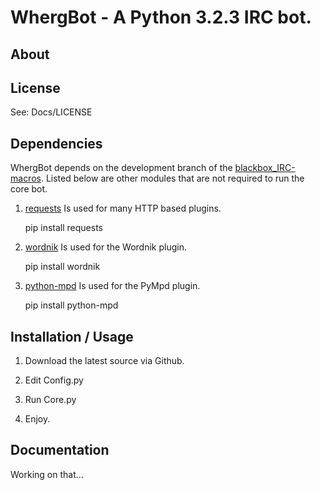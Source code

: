 # WhergBot - A Python 3.2.3 IRC bot.
## About

## License

See: Docs/LICENSE

## Dependencies

WhergBot depends on the development branch of the [blackbox_IRC-macros][].
Listed below are other modules that are not required to run the core bot.

1. [requests][] Is used for many HTTP based plugins.

	pip install requests

2. [wordnik][] Is used for the Wordnik plugin.

	pip install wordnik

3. [python-mpd][] Is used for the PyMpd plugin.

	pip install python-mpd

## Installation / Usage

1. Download the latest source via Github.

2. Edit Config.py

3. Run Core.py

4. Enjoy.

## Documentation
Working on that...

[blackbox_IRC-macros]: https://github.com/Ferus/blackbox_IRC-macros
[requests]: https://github.com/kennethreitz/requests
[wordnik]: https://github.com/wordnik/wordnik-python
[python-mpd]: http://pypi.python.org/pypi/python-mpd/

